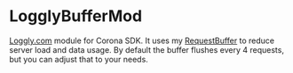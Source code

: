# LogglyBufferMod
[Loggly.com](https://www.loggly.com/ "loggly.com") module for Corona SDK. 
It uses my [RequestBuffer](https://github.com/misaelmt/RequestBuffer "RequestBuffer") to reduce server load and data usage. 
By default the buffer flushes every 4 requests, but you can adjust that to your needs.
